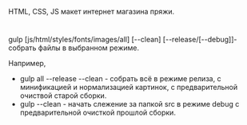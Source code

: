 HTML, CSS, JS макет интернет магазина пряжи. 
# 
gulp \[js/html/styles/fonts/images/all\] \[--clean\] \[--release/\[--debug\]\]- собрать файлы в выбранном режиме.

Например, 
+ gulp all --release --clean - собрать всё в режиме релиза, с минификацией и нормализацией картинок, с предварительной очиствой старой сборки.
+ gulp --clean - начать слежение за папкой src в режиме debug с предварительной очисткой прошлой сборки.
